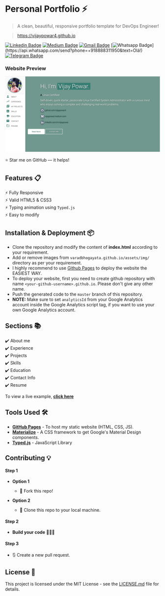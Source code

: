 # Personal Portfolio ⚡️ 
> A clean, beautiful, responsive portfolio template for DevOps Engineer!

> https://vijaypowar4.github.io

[![Linkedin Badge](https://img.shields.io/badge/-vijaypowar-blue?style=flat-square&logo=Linkedin&logoColor=white&link=https://www.linkedin.com/in/vijaypowar/)](https://www.linkedin.com/in/vijaypowar)
[![Medium Badge](https://img.shields.io/badge/-@vijaypowar-03a57a?style=flat-square&labelColor=000000&logo=Medium&link=https://medium.com/@vijaypowar)](https://medium.com/@vijaypowar)
[![Gmail Badge](https://img.shields.io/badge/-vijaypowar4@gmail.com-c14438?style=flat-square&logo=Gmail&logoColor=white&link=mailto:vijaypowar4@gmail.com)](mailto:vijaypowar4@gmail.com)
[![Whatsapp Badge](https://img.shields.io/badge/-Whatsapp-4CA143?style=flat-square&labelColor=4CA143&logo=whatsapp&logoColor=white&link=https://api.whatsapp.com/send?phone=+918888311950&text=Olá!)](https://api.whatsapp.com/send?phone=+918888311950&text=Olá!)
[![Telegram Badge](https://img.shields.io/badge/-powarvijay-1ca0f1?style=flat-square&labelColor=1ca0f1&logo=telegram&logoColor=white&link=https://t.me/powarvijay)](https://t.me/powarvijay)

### Website Preview
<p align="center"> 
  <kbd>
    <a href="https://vijaypowar4.github.io" target="_blank"><img src="examples/preview.png">
  </a>
  </kbd>
</p>

:star: Star me on GitHub — it helps!

## Features 📋
⚡️ Fully Responsive\
⚡️ Valid HTML5 & CSS3\
⚡️ Typing animation using `Typed.js`\
⚡️ Easy to modify

## Installation & Deployment 📦
- Clone the repository and modify the content of <b>index.html</b> according to your requirement.
- Add or remove images from `varadbhogayata.github.io/assets/img/` directory as per your requirement.
- I highly recommend to use [Github Pages](https://create-react-app.dev/docs/deployment/#github-pages) to deploy the website the EASIEST WAY.
- To deploy your website, first you need to create github repository with name `<your-github-username>.github.io`. Please don't give any other name.
- Push the generated code to the `master` branch of this repository.
- <b>NOTE:</b> Make sure to set `analyticsId` from your Google Analytics account inside the Google Analytics script tag, if you want to use your own Google Analytics account.

## Sections 📚
✔️ About me\
✔️ Experience\
✔️ Projects \
✔️ Skills \
✔️ Education\
✔️ Contact Info\
✔️ Resume

To view a live example, **[click here](https://vijaypowar4.github.io/)**

## Tools Used 🛠️
* [<b>GitHub Pages</b>](https://create-react-app.dev/docs/deployment/#github-pages) - To host my static website (HTML, CSS, JS).
* [<b>Materialize</b>](https://materializecss.com/) - A CSS framework to get Google's Material Design components.
* [<b>Typed.js</b>](https://mattboldt.com/demos/typed-js/) - JavaScript Library

## Contributing 💡
#### Step 1

- **Option 1**
    - 🍴 Fork this repo!

- **Option 2**
    - 👯 Clone this repo to your local machine.


#### Step 2

- **Build your code** 🔨🔨🔨

#### Step 3

- 🔃 Create a new pull request.

## License 📄
This project is licensed under the MIT License - see the [LICENSE.md](./LICENSE) file for details.
